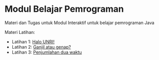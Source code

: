 # Modul Belajar Pemrograman
Materi dan Tugas untuk Modul Interaktif untuk belajar pemrograman Java

Materi Latihan:
- Latihan 1: [Halo UNRI!](https://github.com/Jurusan-Ilmu-Komputer-Universitas-Riau/Konsep_Pemrograman/tree/main/latihan/latihan1)
- Latihan 2: [Ganjil atau genap?](https://github.com/Jurusan-Ilmu-Komputer-Universitas-Riau/Konsep_Pemrograman/tree/main/latihan/latihan2)
- Latihan 3: [Penjumlahan dua waktu](https://github.com/Jurusan-Ilmu-Komputer-Universitas-Riau/Konsep_Pemrograman/tree/main/latihan/latihan3)

